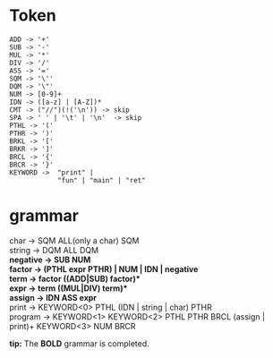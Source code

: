 # Token
```
ADD -> '+'
SUB -> '-'
MUL -> '*'
DIV -> '/'
ASS -> '='
SQM -> '\''
DQM -> '\"'
NUM -> [0-9]+
IDN -> ([a-z] | [A-Z])*
CMT -> ("//")(!('\n')) -> skip
SPA -> ' ' | '\t' | '\n'  -> skip
PTHL -> '('
PTHR -> ')'
BRKL -> '['
BRKR -> ']'
BRCL -> '{'
BRCR -> '}'
KEYWORD ->  "print" |
			"fun" | "main" | "ret"
```
# grammar

char -> SQM ALL(only a char) SQM  
string -> DQM ALL DQM  
__negative -> SUB NUM__  
__factor -> (PTHL expr PTHR) | NUM | IDN | negative__  
__term -> factor ((ADD|SUB) factor)*__  
__expr -> term ((MUL|DIV) term)*__  
__assign -> IDN ASS expr__  
print -> KEYWORD<0> PTHL (IDN | string | char) PTHR  
program -> KEYWORD<1> KEYWORD<2> PTHL PTHR BRCL (assign | print)+ KEYWORD<3> NUM BRCR  

__tip:__ The __BOLD__ grammar is completed.